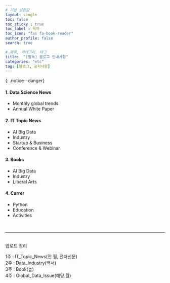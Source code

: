 ```yaml
---
# 기본 설정값
layout: single
toc: false
toc_sticky : true
toc_label : 목차
toc_icon: "fas fa-book-reader"
author_profile: false
search: true

# 제목, 카테고리, 태그
title:  "[필독] 블로그 안내사항"
categories: "etc"
tag: [블로그, 공지사항]
---
```


{: .notice--danger}  

<div class="notice--info">
<h4>1. Data Science News</h4>
<ul>
    <li>Monthly global trends</li>
    <li>Annual White Paper</li>
</ul>
</div>

<div class="notice--info">
<h4>2. IT Topic News</h4>
<ul>
    <li>AI Big Data</li>
    <li>Industry</li>
    <li>Startup & Business</li>
    <li>Conference & Webinar</li>   
</ul>
</div>

<div class="notice--info">
<h4>3. Books</h4>
<ul>
    <li>AI Big Data</li>
    <li>Industry</li>
    <li>Liberal Arts</li>
</ul>
</div>

<div class="notice--info">
<h4>4. Carrer </h4>
<ul>
    <li>Python</li>
    <li>Education</li>
    <li>Activities</li>
</ul>
</div>

<br/>
<hr/>
<br/>
업로드 정리<br/>

1주 : IT_Topic_News(전 월, 전자신문)<br/>
2주 : Data_Industry(백서)<br/>
3주 : Book(높)<br/>
4주 : Global_Data_Issue(해당 월)


